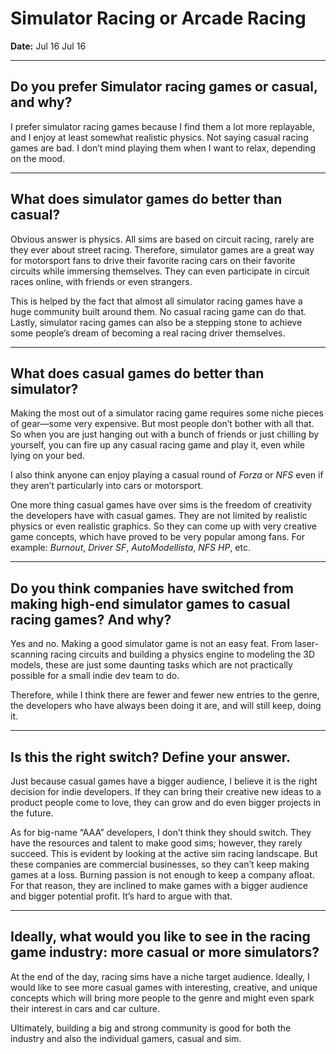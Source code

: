 # Simulator Racing or Arcade Racing

**Date:** Jul 16 Jul 16

---

## Do you prefer Simulator racing games or casual, and why?

I prefer simulator racing games because I find them a lot more replayable, and I enjoy at least somewhat realistic physics. Not saying casual racing games are bad. I don’t mind playing them when I want to relax, depending on the mood.

---

## What does simulator games do better than casual?

Obvious answer is physics. All sims are based on circuit racing, rarely are they ever about street racing. Therefore, simulator games are a great way for motorsport fans to drive their favorite racing cars on their favorite circuits while immersing themselves. They can even participate in circuit races online, with friends or even strangers.

This is helped by the fact that almost all simulator racing games have a huge community built around them. No casual racing game can do that. Lastly, simulator racing games can also be a stepping stone to achieve some people’s dream of becoming a real racing driver themselves.

---

## What does casual games do better than simulator?

Making the most out of a simulator racing game requires some niche pieces of gear—some very expensive. But most people don’t bother with all that. So when you are just hanging out with a bunch of friends or just chilling by yourself, you can fire up any casual racing game and play it, even while lying on your bed.

I also think anyone can enjoy playing a casual round of _Forza_ or _NFS_ even if they aren’t particularly into cars or motorsport.

One more thing casual games have over sims is the freedom of creativity the developers have with casual games. They are not limited by realistic physics or even realistic graphics. So they can come up with very creative game concepts, which have proved to be very popular among fans. For example: _Burnout_, _Driver SF_, _AutoModellista_, _NFS HP_, etc.

---

## Do you think companies have switched from making high-end simulator games to casual racing games? And why?

Yes and no. Making a good simulator game is not an easy feat. From laser-scanning racing circuits and building a physics engine to modeling the 3D models, these are just some daunting tasks which are not practically possible for a small indie dev team to do.

Therefore, while I think there are fewer and fewer new entries to the genre, the developers who have always been doing it are, and will still keep, doing it.

---

## Is this the right switch? Define your answer.

Just because casual games have a bigger audience, I believe it is the right decision for indie developers. If they can bring their creative new ideas to a product people come to love, they can grow and do even bigger projects in the future.

As for big-name “AAA” developers, I don’t think they should switch. They have the resources and talent to make good sims; however, they rarely succeed. This is evident by looking at the active sim racing landscape. But these companies are commercial businesses, so they can’t keep making games at a loss. Burning passion is not enough to keep a company afloat. For that reason, they are inclined to make games with a bigger audience and bigger potential profit. It’s hard to argue with that.

---

## Ideally, what would you like to see in the racing game industry: more casual or more simulators?

At the end of the day, racing sims have a niche target audience. Ideally, I would like to see more casual games with interesting, creative, and unique concepts which will bring more people to the genre and might even spark their interest in cars and car culture.

Ultimately, building a big and strong community is good for both the industry and also the individual gamers, casual and sim.
